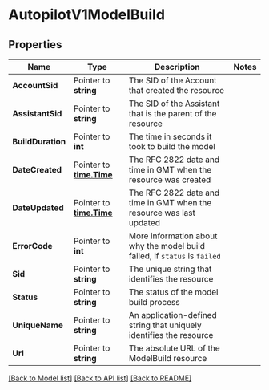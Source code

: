 # AutopilotV1ModelBuild

## Properties

Name | Type | Description | Notes
------------ | ------------- | ------------- | -------------
**AccountSid** | Pointer to **string** | The SID of the Account that created the resource |
**AssistantSid** | Pointer to **string** | The SID of the Assistant that is the parent of the resource |
**BuildDuration** | Pointer to **int** | The time in seconds it took to build the model |
**DateCreated** | Pointer to [**time.Time**](time.Time.md) | The RFC 2822 date and time in GMT when the resource was created |
**DateUpdated** | Pointer to [**time.Time**](time.Time.md) | The RFC 2822 date and time in GMT when the resource was last updated |
**ErrorCode** | Pointer to **int** | More information about why the model build failed, if `status` is `failed` |
**Sid** | Pointer to **string** | The unique string that identifies the resource |
**Status** | Pointer to **string** | The status of the model build process |
**UniqueName** | Pointer to **string** | An application-defined string that uniquely identifies the resource |
**Url** | Pointer to **string** | The absolute URL of the ModelBuild resource |

[[Back to Model list]](../README.md#documentation-for-models) [[Back to API list]](../README.md#documentation-for-api-endpoints) [[Back to README]](../README.md)


